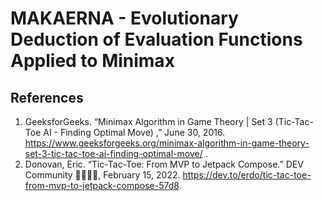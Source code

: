 # MAKAERNA - Evolutionary Deduction of Evaluation Functions Applied to Minimax

## References

1. GeeksforGeeks. “Minimax Algorithm in Game Theory | Set 3 (Tic-Tac-Toe AI - Finding Optimal Move)
   ,” June 30,
   2016. https://www.geeksforgeeks.org/minimax-algorithm-in-game-theory-set-3-tic-tac-toe-ai-finding-optimal-move/
   .
2. Donovan, Eric. “Tic-Tac-Toe: From MVP to Jetpack Compose.” DEV Community 👩‍💻👨‍💻, February 15,
   2022. https://dev.to/erdo/tic-tac-toe-from-mvp-to-jetpack-compose-57d8.
